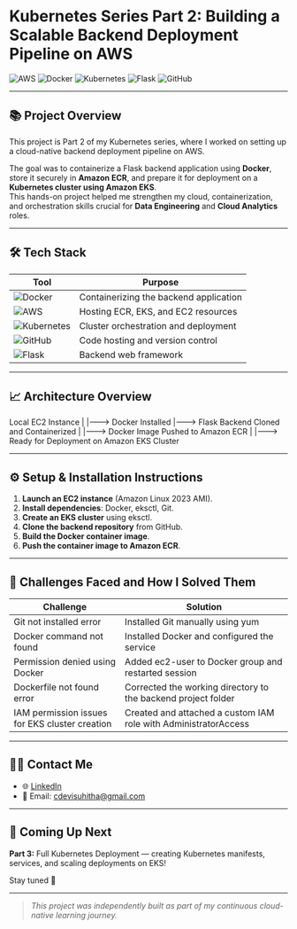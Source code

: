 # Kubernetes Series Part 2: Building a Scalable Backend Deployment Pipeline on AWS

![AWS](https://img.shields.io/badge/AWS-FF9900?logo=amazonaws&logoColor=white&style=for-the-badge)
![Docker](https://img.shields.io/badge/Docker-2496ED?logo=docker&logoColor=white&style=for-the-badge)
![Kubernetes](https://img.shields.io/badge/Kubernetes-326CE5?logo=kubernetes&logoColor=white&style=for-the-badge)
![Flask](https://img.shields.io/badge/Flask-000000?logo=flask&logoColor=white&style=for-the-badge)
![GitHub](https://img.shields.io/badge/GitHub-181717?logo=github&logoColor=white&style=for-the-badge)

---

## 📚 Project Overview

This project is Part 2 of my Kubernetes series, where I worked on setting up a cloud-native backend deployment pipeline on AWS.

The goal was to containerize a Flask backend application using **Docker**, store it securely in **Amazon ECR**, and prepare it for deployment on a **Kubernetes cluster using Amazon EKS**.  
This hands-on project helped me strengthen my cloud, containerization, and orchestration skills crucial for **Data Engineering** and **Cloud Analytics** roles.

---

## 🛠 Tech Stack

| Tool        | Purpose                               |
|-------------|----------------------------------------|
| ![Docker](https://img.icons8.com/color/48/000000/docker.png) | Containerizing the backend application |
| ![AWS](https://img.icons8.com/color/48/000000/amazon-web-services.png) | Hosting ECR, EKS, and EC2 resources |
| ![Kubernetes](https://img.icons8.com/color/48/000000/kubernetes.png) | Cluster orchestration and deployment |
| ![GitHub](https://img.icons8.com/material-outlined/48/000000/github.png) | Code hosting and version control |
| ![Flask](https://img.icons8.com/ios/50/000000/flask.png) | Backend web framework |

---

## 📈 Architecture Overview

Local EC2 Instance | |---> Docker Installed |---> Flask Backend Cloned and Containerized | |---> Docker Image Pushed to Amazon ECR | |---> Ready for Deployment on Amazon EKS Cluster


---

## ⚙️ Setup & Installation Instructions

1. **Launch an EC2 instance** (Amazon Linux 2023 AMI).
2. **Install dependencies**: Docker, eksctl, Git.
3. **Create an EKS cluster** using eksctl.
4. **Clone the backend repository** from GitHub.
5. **Build the Docker container image**.
6. **Push the container image to Amazon ECR**.

---

## 🚨 Challenges Faced and How I Solved Them

| Challenge | Solution |
|-----------|----------|
| Git not installed error | Installed Git manually using yum |
| Docker command not found | Installed Docker and configured the service |
| Permission denied using Docker | Added ec2-user to Docker group and restarted session |
| Dockerfile not found error | Corrected the working directory to the backend project folder |
| IAM permission issues for EKS cluster creation | Created and attached a custom IAM role with AdministratorAccess |

---

## 🙋‍♀️ Contact Me

- 🌐 [LinkedIn](https://www.linkedin.com/in/suhithachundru/)  
- 📧 Email: cdevisuhitha@gmail.com

---

## 📢 Coming Up Next

**Part 3:** Full Kubernetes Deployment — creating Kubernetes manifests, services, and scaling deployments on EKS!

Stay tuned 🚀

---

> *This project was independently built as part of my continuous cloud-native learning journey.*


